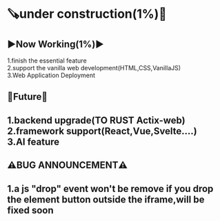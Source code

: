 <h1>🪚under construction(1%)🔨</h1>
<h2>▶️Now Working(1%)▶️</h2>
<p>1.finish the essential feature<br>2.support the vanilla web development(HTML,CSS,VanillaJS)<br>3.Web Application Deployment</p>
<h2>🔭Future🔭<h2>
<p>1.backend upgrade(TO RUST Actix-web)<br>2.framework support(React,Vue,Svelte....) <br>3.AI feature</p>
<h2>⚠️BUG ANNOUNCEMENT⚠️<h2>
<p>1.a js "drop" event won't be remove if you drop the element button outside the iframe,will be fixed soon</p>
